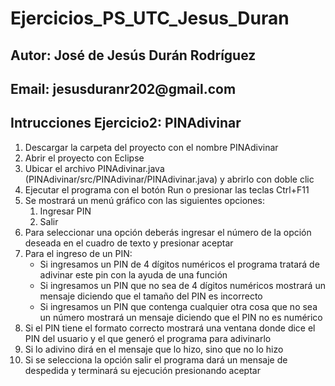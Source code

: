 # Ejercicios_PS_UTC_Jesus_Duran
<h2>Autor: José de Jesús Durán Rodríguez</h2>
<h2>Email: jesusduranr202@gmail.com</h2>

<h2>Intrucciones Ejercicio2: PINAdivinar</h2>
	<ol>
		<li>Descargar la carpeta del proyecto con el nombre PINAdivinar</li>
		<li>Abrir el proyecto con Eclipse</li>
		<li>Ubicar el archivo PINAdivinar.java (PINAdivinar/src/PINAdivinar/PINAdivinar.java) y abrirlo con doble clic</li>
		<li>Ejecutar el programa con el botón Run o presionar las teclas Ctrl+F11</li>
		<li>Se mostrará un menú gráfico con las siguientes opciones:
			<ol>
				<li>Ingresar PIN</li>
				<li>Salir</li>
			</ol>
		</li>
		<li>Para seleccionar una opción deberás ingresar el número de la opción deseada en el cuadro de texto y presionar aceptar</li>
		<li>Para el ingreso de un PIN:
			<ul>
				<li>Si ingresamos un PIN de 4 dígitos numéricos el programa tratará de adivinar este pin con la ayuda de una función</li>
				<li>Si ingresamos un PIN que no sea de 4 dígitos numéricos mostrará un mensaje diciendo que el tamaño del PIN es incorrecto</li>
				<li>Si ingresamos un PIN que contenga cualquier otra cosa que no sea un número mostrará un mensaje diciendo que el PIN no es numérico</li>
			</ul>
		</li>
		<li>Si el PIN tiene el formato correcto mostrará una ventana donde dice el PIN del usuario y el que generó el programa para adivinarlo</li>
		<li>Si lo adivino dirá en el mensaje que lo hizo, sino que no lo hizo</li>
		<li>Si se selecciona la opción salir el programa dará un mensaje de despedida y terminará su ejecución presionando aceptar</li>
	</ol>